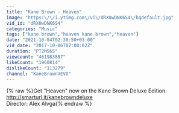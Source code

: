 ```yaml
---
title: "Kane Brown - Heaven"
image: "https:\/\/i.ytimg.com\/vi\/dRX0wDNK6S4\/hqdefault.jpg"
vid_id: "dRX0wDNK6S4"
categories: "Music"
tags: ["kane brown","heaven kane brown","heaven"]
date: "2021-10-04T02:30:50+03:00"
vid_date: "2017-10-06T07:00:02Z"
duration: "PT2M56S"
viewcount: "461983887"
likeCount: "1960814"
dislikeCount: "113279"
channel: "KaneBrownVEVO"
---
```

{% raw %}Get &quot;Heaven&quot; now on the Kane Brown Deluxe Edition: <a rel="nofollow" target="blank" href="http://smarturl.it/kanebrowndeluxe">http://smarturl.it/kanebrowndeluxe</a><br />Director: Alex Alvga{% endraw %}
